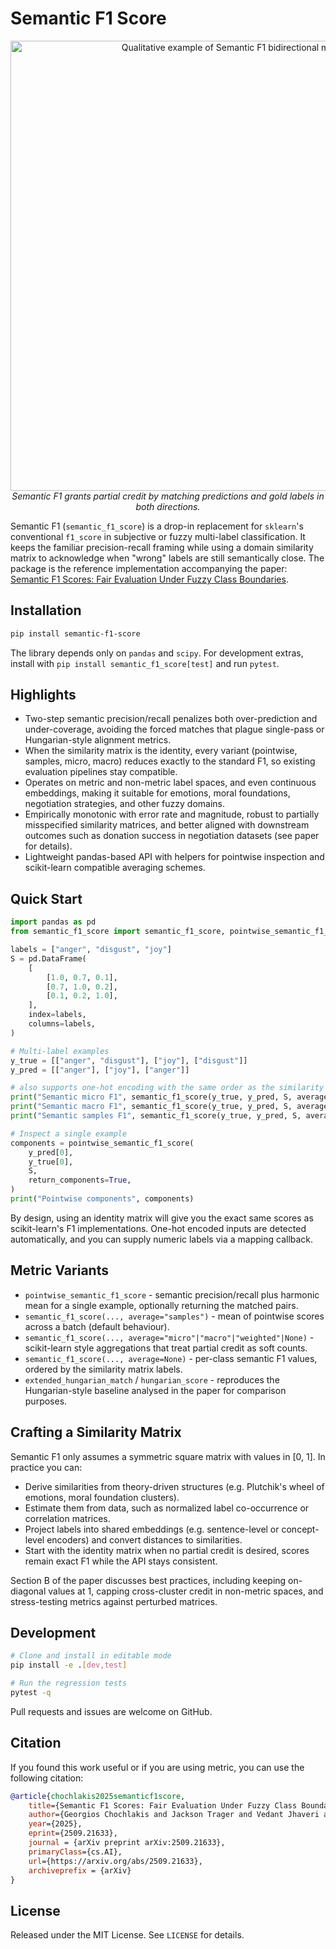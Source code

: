 # Semantic F1 Score

<p align="center">
  <img src="media/qual_thumbnail.png" alt="Qualitative example of Semantic F1 bidirectional matching" width="720">
  <br>
  <em>Semantic F1 grants partial credit by matching predictions and gold labels in both directions.</em>
</p>

Semantic F1 (`semantic_f1_score`) is a drop-in replacement for `sklearn`'s conventional `f1_score` in subjective or fuzzy multi-label classification. It keeps the familiar precision-recall framing while using a domain similarity matrix to acknowledge when "wrong" labels are still semantically close. The package is the reference implementation accompanying the paper: [Semantic F1 Scores: Fair Evaluation Under Fuzzy Class Boundaries](https://arxiv.org/pdf/2509.21633).

## Installation
```bash
pip install semantic-f1-score
```

The library depends only on `pandas` and `scipy`. For development extras, install with `pip install semantic_f1_score[test]` and run `pytest`.

## Highlights
- Two-step semantic precision/recall penalizes both over-prediction and under-coverage, avoiding the forced matches that plague single-pass or Hungarian-style alignment metrics.
- When the similarity matrix is the identity, every variant (pointwise, samples, micro, macro) reduces exactly to the standard F1, so existing evaluation pipelines stay compatible.
- Operates on metric and non-metric label spaces, and even continuous embeddings, making it suitable for emotions, moral foundations, negotiation strategies, and other fuzzy domains.
- Empirically monotonic with error rate and magnitude, robust to partially misspecified similarity matrices, and better aligned with downstream outcomes such as donation success in negotiation datasets (see paper for details).
- Lightweight pandas-based API with helpers for pointwise inspection and scikit-learn compatible averaging schemes.



## Quick Start
```python
import pandas as pd
from semantic_f1_score import semantic_f1_score, pointwise_semantic_f1_score

labels = ["anger", "disgust", "joy"]
S = pd.DataFrame(
    [
        [1.0, 0.7, 0.1],
        [0.7, 1.0, 0.2],
        [0.1, 0.2, 1.0],
    ],
    index=labels,
    columns=labels,
)

# Multi-label examples
y_true = [["anger", "disgust"], ["joy"], ["disgust"]]
y_pred = [["anger"], ["joy"], ["anger"]]

# also supports one-hot encoding with the same order as the similarity matrix S
print("Semantic micro F1", semantic_f1_score(y_true, y_pred, S, average="micro"))
print("Semantic macro F1", semantic_f1_score(y_true, y_pred, S, average="macro"))
print("Semantic samples F1", semantic_f1_score(y_true, y_pred, S, average="samples"))

# Inspect a single example
components = pointwise_semantic_f1_score(
    y_pred[0],
    y_true[0],
    S,
    return_components=True,
)
print("Pointwise components", components)
```

By design, using an identity matrix will give you the exact same scores as scikit-learn's F1 implementations. One-hot encoded inputs are detected automatically, and you can supply numeric labels via a mapping callback.

## Metric Variants
- `pointwise_semantic_f1_score` - semantic precision/recall plus harmonic mean for a single example, optionally returning the matched pairs.
- `semantic_f1_score(..., average="samples")` - mean of pointwise scores across a batch (default behaviour).
- `semantic_f1_score(..., average="micro"|"macro"|"weighted"|None)` - scikit-learn style aggregations that treat partial credit as soft counts.
- `semantic_f1_score(..., average=None)` - per-class semantic F1 values, ordered by the similarity matrix labels.
- `extended_hungarian_match` / `hungarian_score` - reproduces the Hungarian-style baseline analysed in the paper for comparison purposes.

## Crafting a Similarity Matrix
Semantic F1 only assumes a symmetric square matrix with values in \[0, 1]. In practice you can:
- Derive similarities from theory-driven structures (e.g. Plutchik's wheel of emotions, moral foundation clusters).
- Estimate them from data, such as normalized label co-occurrence or correlation matrices.
- Project labels into shared embeddings (e.g. sentence-level or concept-level encoders) and convert distances to similarities.
- Start with the identity matrix when no partial credit is desired, scores remain exact F1 while the API stays consistent.

Section B of the paper discusses best practices, including keeping on-diagonal values at 1, capping cross-cluster credit in non-metric spaces, and stress-testing metrics against perturbed matrices.


## Development
```bash
# Clone and install in editable mode
pip install -e .[dev,test]

# Run the regression tests
pytest -q
```

Pull requests and issues are welcome on GitHub.

## Citation

If you found this work useful or if you are using metric, you can use the following citation:

```bibtex
@article{chochlakis2025semanticf1score,
    title={Semantic F1 Scores: Fair Evaluation Under Fuzzy Class Boundaries}, 
    author={Georgios Chochlakis and Jackson Trager and Vedant Jhaveri and Nikhil Ravichandran and Alexandros Potamianos and Shrikanth Narayanan},
    year={2025},
    eprint={2509.21633},
    journal = {arXiv preprint arXiv:2509.21633},
    primaryClass={cs.AI},
    url={https://arxiv.org/abs/2509.21633},
    archiveprefix = {arXiv}
}
```

## License
Released under the MIT License. See `LICENSE` for details.
